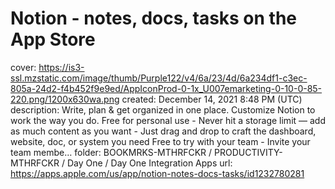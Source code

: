 # Notion - notes, docs, tasks on the App Store

cover: https://is3-ssl.mzstatic.com/image/thumb/Purple122/v4/6a/23/4d/6a234df1-c3ec-805a-24d2-f4b452f9e9ed/AppIconProd-0-1x_U007emarketing-0-10-0-85-220.png/1200x630wa.png
created: December 14, 2021 8:48 PM (UTC)
description: ‎Write, plan & get organized in one place. Customize Notion to work the way you do.  Free for personal use  - Never hit a storage limit — add as much content as you want - Just drag and drop to craft the dashboard, website, doc, or system you need  Free to try with your team  - Invite your team membe…
folder: BOOKMRKS-MTHRFCKR / PRODUCTIVITY-MTHRFCKR / Day One / Day One Integration Apps
url: https://apps.apple.com/us/app/notion-notes-docs-tasks/id1232780281